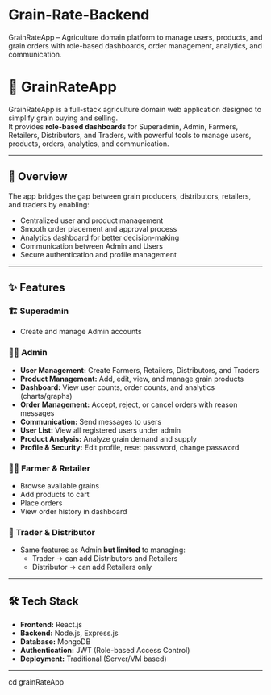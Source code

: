 # Grain-Rate-Backend
GrainRateApp – Agriculture domain platform to manage users, products, and grain orders with role-based dashboards, order management, analytics, and communication.
# 🌾 GrainRateApp

GrainRateApp is a full-stack agriculture domain web application designed to simplify grain buying and selling.  
It provides **role-based dashboards** for Superadmin, Admin, Farmers, Retailers, Distributors, and Traders, with powerful tools to manage users, products, orders, analytics, and communication.

---

## 📌 Overview
The app bridges the gap between grain producers, distributors, retailers, and traders by enabling:
- Centralized user and product management
- Smooth order placement and approval process
- Analytics dashboard for better decision-making
- Communication between Admin and Users
- Secure authentication and profile management

---

## ✨ Features

### 🏗️ **Superadmin**
- Create and manage Admin accounts

### 👨‍💼 **Admin**
- **User Management:** Create Farmers, Retailers, Distributors, and Traders  
- **Product Management:** Add, edit, view, and manage grain products  
- **Dashboard:** View user counts, order counts, and analytics (charts/graphs)  
- **Order Management:** Accept, reject, or cancel orders with reason messages  
- **Communication:** Send messages to users  
- **User List:** View all registered users under admin  
- **Product Analysis:** Analyze grain demand and supply  
- **Profile & Security:** Edit profile, reset password, change password  

### 👩‍🌾 **Farmer & Retailer**
- Browse available grains  
- Add products to cart  
- Place orders  
- View order history in dashboard  

### 🏢 **Trader & Distributor**
- Same features as Admin **but limited** to managing:
  - Trader → can add Distributors and Retailers  
  - Distributor → can add Retailers only  

---

## 🛠️ Tech Stack
- **Frontend:** React.js  
- **Backend:** Node.js, Express.js  
- **Database:** MongoDB  
- **Authentication:** JWT (Role-based Access Control)  
- **Deployment:** Traditional (Server/VM based)

---


cd grainRateApp

